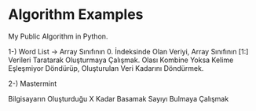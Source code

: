 # Algorithm  Examples
My Public Algorithm in Python. 


1-) Word List 
-> Array Sınıfının 0. İndeksinde Olan Veriyi, Array Sınıfının [1:] Verileri Taratarak Oluşturmaya Çalışmak.
Olası Kombine Yoksa Kelime Eşleşmiyor Döndürüp, Oluşturulan Veri Kadarını Döndürmek.


2-) Mastermint

Bilgisayarın Oluşturduğu X Kadar Basamak Sayıyı Bulmaya Çalışmak

